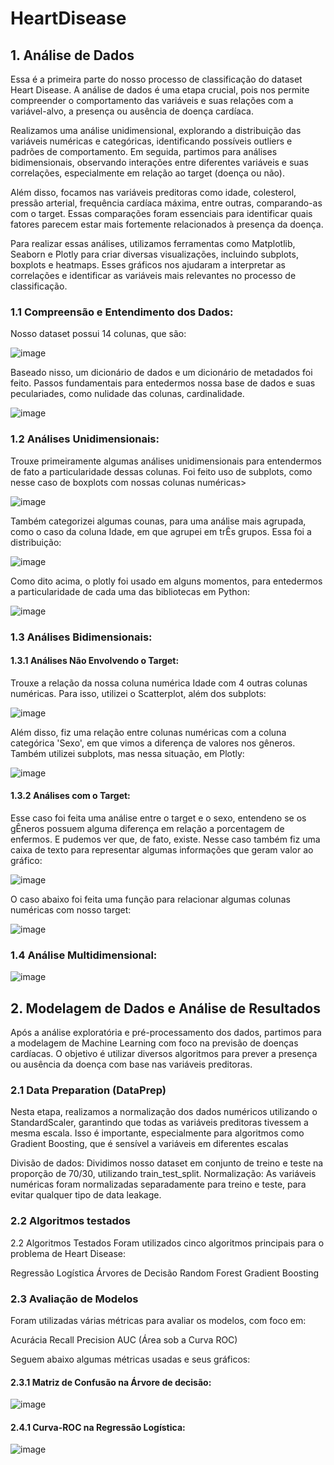 # HeartDisease

## 1. Análise de Dados

Essa é a primeira parte do nosso processo de classificação do dataset Heart Disease. A análise de dados é uma etapa crucial, pois nos permite compreender o comportamento das variáveis e suas relações com a variável-alvo, a presença ou ausência de doença cardíaca.

Realizamos uma análise unidimensional, explorando a distribuição das variáveis numéricas e categóricas, identificando possíveis outliers e padrões de comportamento. Em seguida, partimos para análises bidimensionais, observando interações entre diferentes variáveis e suas correlações, especialmente em relação ao target (doença ou não).

Além disso, focamos nas variáveis preditoras como idade, colesterol, pressão arterial, frequência cardíaca máxima, entre outras, comparando-as com o target. Essas comparações foram essenciais para identificar quais fatores parecem estar mais fortemente relacionados à presença da doença.

Para realizar essas análises, utilizamos ferramentas como Matplotlib, Seaborn e Plotly para criar diversas visualizações, incluindo subplots, boxplots e heatmaps. Esses gráficos nos ajudaram a interpretar as correlações e identificar as variáveis mais relevantes no processo de classificação.


### 1.1 Compreensão e Entendimento dos Dados:

Nosso dataset possui 14 colunas, que são:

![image](https://github.com/user-attachments/assets/d1b9ad9d-d412-426d-bf5b-5af9e4564fdf)

Baseado nisso, um dicionário de dados e um dicionário de metadados foi feito. Passos fundamentais para entedermos nossa base de dados e suas peculariades, como nulidade das colunas, cardinalidade. 

![image](https://github.com/user-attachments/assets/51d0b6b0-d8e2-4ac4-acb1-27c973ffea9d)

### 1.2 Análises Unidimensionais:
Trouxe primeiramente algumas análises unidimensionais para entendermos de fato a particularidade dessas colunas.
Foi feito uso de subplots, como nesse caso de boxplots com nossas colunas numéricas>

![image](https://github.com/user-attachments/assets/2db17d83-7980-404b-954e-3efa35950fd6)

Também categorizei algumas counas, para uma análise mais agrupada, como o caso da coluna Idade, em que agrupei em trÊs grupos. Essa foi a distribuição:

![image](https://github.com/user-attachments/assets/c1a91907-9719-44d7-95b5-db277ea50410)

Como dito acima, o plotly foi usado em alguns momentos, para entedermos a particularidade de cada uma das bibliotecas em Python:

![image](https://github.com/user-attachments/assets/4eb252e8-3ff3-42f5-b4ad-313a8954b908)

### 1.3 Análises Bidimensionais:
#### 1.3.1 Análises Não Envolvendo o Target:

Trouxe a relação da nossa coluna numérica Idade com 4 outras colunas numéricas. Para isso, utilizei o Scatterplot, além dos subplots:

![image](https://github.com/user-attachments/assets/84974f76-0109-4cd3-a18f-646045128967)

Além disso, fiz uma relação entre colunas numéricas com a coluna categórica 'Sexo', em que vimos a diferença de valores nos gêneros. Também utilizei subplots, mas nessa situação, em Plotly:

![image](https://github.com/user-attachments/assets/9573627b-d9b5-4721-b345-e048af5c40a8)

#### 1.3.2 Análises com o Target:

Esse caso foi feita uma análise entre o target e o sexo, entendeno se os gÊneros possuem alguma diferença em relação a porcentagem de enfermos. E pudemos ver que, de fato, existe. Nesse caso também fiz uma caixa de texto para representar algumas informações que geram valor ao gráfico:

![image](https://github.com/user-attachments/assets/2cae8870-373f-4436-b34e-da7a6d60bc24)

O caso abaixo foi feita uma função para relacionar algumas colunas numéricas com nosso target:

![image](https://github.com/user-attachments/assets/c2400ed9-5adb-4db7-9401-3ecaf1690399)

### 1.4 Análise Multidimensional:
![image](https://github.com/user-attachments/assets/150c0469-9081-401e-ba62-ee1ecfab9e21)

## 2. Modelagem de Dados e Análise de Resultados

Após a análise exploratória e pré-processamento dos dados, partimos para a modelagem de Machine Learning com foco na previsão de doenças cardíacas. O objetivo é utilizar diversos algoritmos para prever a presença ou ausência da doença com base nas variáveis preditoras.

### 2.1 Data Preparation (DataPrep)

Nesta etapa, realizamos a normalização dos dados numéricos utilizando o StandardScaler, garantindo que todas as variáveis preditoras tivessem a mesma escala. Isso é importante, especialmente para algoritmos como Gradient Boosting, que é sensível a variáveis em diferentes escalas

Divisão de dados: Dividimos nosso dataset em conjunto de treino e teste na proporção de 70/30, utilizando train_test_split.
Normalização: As variáveis numéricas foram normalizadas separadamente para treino e teste, para evitar qualquer tipo de data leakage.

### 2.2 Algoritmos testados

2.2 Algoritmos Testados
Foram utilizados cinco algoritmos principais para o problema de Heart Disease:

Regressão Logística
Árvores de Decisão
Random Forest
Gradient Boosting

### 2.3 Avaliação de Modelos
Foram utilizadas várias métricas para avaliar os modelos, com foco em:

Acurácia
Recall
Precision
AUC (Área sob a Curva ROC)


Seguem abaixo algumas métricas usadas e seus gráficos:

#### 2.3.1 Matriz de Confusão na Árvore de decisão:

![image](https://github.com/user-attachments/assets/50e07a6d-11a9-487d-a954-a9f1ffd0dc0b)

#### 2.4.1 Curva-ROC na Regressão Logística:

![image](https://github.com/user-attachments/assets/78769a5f-008c-4d01-8b9d-3d68182bb421)





